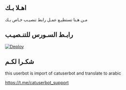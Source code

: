 ## اهـلا بـك
مـن هـنا تستطيـع عمـل رابط تنصيـب خـاص بـك

## رابـط السـورس للتنـصيـب

[![Deploy](https://www.herokucdn.com/deploy/button.svg)](https://heroku.com/deploy?template=https://github.com/DANIELKBER/jmthon)

## شكـرا لكـم 


this userbot is import of catuserbot and translate to arabic

https://t.me/catuserbot_support
